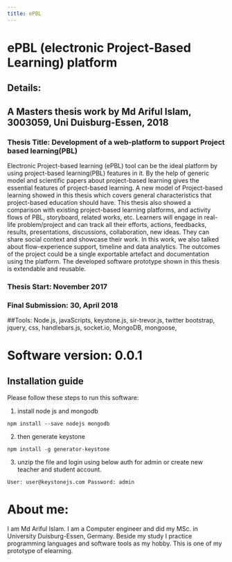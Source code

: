 ```yaml
---
title: ePBL
---
```

# ePBL (electronic Project-Based Learning) platform
## Details:
## A Masters thesis work by Md Ariful Islam, 3003059, Uni Duisburg-Essen, 2018
### Thesis Title: Development of a web-platform to support Project based learning(PBL)

Electronic Project-based learning (ePBL) tool can be the ideal platform by using project-based learning(PBL) features in it. By the help of generic model and scientific papers about project-based learning gives the essential features of project-based learning. A new model of Project-based learning showed in this thesis which covers general characteristics that project-based education should have. This thesis also showed a comparison with existing project-based learning platforms, and activity flows of PBL, storyboard, related works, etc. Learners will engage in real-life problem/project and can track all their efforts, actions, feedbacks, results, presentations, discussions, collaboration, new ideas. They can share social context and showcase their work. In this work, we also talked about flow-experience support, timeline and data analytics. The outcomes of the project could be a single exportable artefact and documentation using the platform. The developed software prototype shown in this thesis is extendable and reusable. 

### Thesis Start: November 2017
### Final Submission: 30, April 2018

##Tools: Node.js, javaScripts, keystone.js, sir-trevor.js, twitter bootstrap, jquery, css, handlebars.js, socket.io, MongoDB, mongoose, 

# Software version: 0.0.1
## Installation guide
Please follow these steps to run this software:
1. install node js and mongodb

```
npm install --save nodejs mongodb
```

2. then generate keystone

```
npm install -g generator-keystone
```

3. unzip the file and login using below auth for admin or create new teacher and student account.

```
User: user@keystonejs.com Password: admin
```

# About me:
I am Md Ariful Islam. I am a Computer engineer and did my MSc. in University Duisburg-Essen, Germany. Beside my study
I practice programming languages and software tools as my hobby. This is one of my prototype of elearning. 


